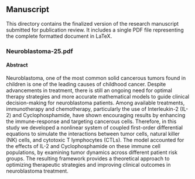 ## Manuscript

This directory contains the finalized version of the research manuscript submitted for publication review. It includes a single PDF file representing the complete formatted document in LaTeX. 

### Neuroblastoma-25.pdf

#### Abstract
Neuroblastoma, one of the most common solid cancerous tumors found in children is one of the leading causes of childhood cancer. Despite advancements in treatment, there is still an ongoing need for optimal therapy strategies and more accurate mathematical models to guide clinical decision-making for neuroblastoma patients. Among available treatments, immunotherapy and chemotherapy, particularly the use of Interleukin-2 (IL-2) and Cyclophosphamide, have shown encouraging results by enhancing the immune-response and targeting cancerous cells. Therefore, in this study we developed a nonlinear system of coupled first-order differential equations to simulate the interactions between tumor cells, natural killer (NK) cells, and cytotoxic T lymphocytes (CTLs). The model accounted for the effects of IL-2 and Cyclophosphamide on these immune cell populations, by examining tumor dynamics across different patient risk groups. The resulting framework provides a theoretical approach to optimizing therapeutic strategies and improving clinical outcomes in neuroblastoma treatment.